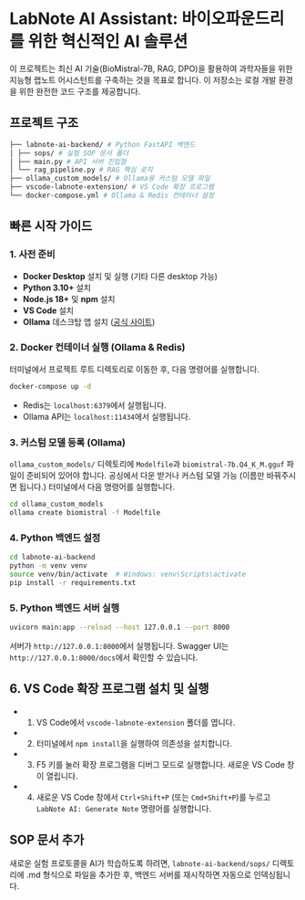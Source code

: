 # LabNote AI Assistant: 바이오파운드리를 위한 혁신적인 AI 솔루션

이 프로젝트는 최신 AI 기술(BioMistral-7B, RAG, DPO)을 활용하여 과학자들을 위한 지능형 랩노트 어시스턴트를 구축하는 것을 목표로 합니다. 이 저장소는 로컬 개발 환경을 위한 완전한 코드 구조를 제공합니다.

## 프로젝트 구조
```bash
├── labnote-ai-backend/ # Python FastAPI 백엔드
│ ├── sops/ # 실험 SOP 문서 폴더
│ ├── main.py # API 서버 진입점
│ └── rag_pipeline.py # RAG 핵심 로직
├── ollama_custom_models/ # Ollama용 커스텀 모델 파일
├── vscode-labnote-extension/ # VS Code 확장 프로그램
└── docker-compose.yml # Ollama & Redis 컨테이너 설정
```


## 빠른 시작 가이드

### 1. 사전 준비
- **Docker Desktop** 설치 및 실행 (기타 다른 desktop 가능)
- **Python 3.10+** 설치
- **Node.js 18+** 및 **npm** 설치
- **VS Code** 설치
- **Ollama** 데스크탑 앱 설치 ([공식 사이트](https://ollama.com/))

### 2. Docker 컨테이너 실행 (Ollama & Redis)
터미널에서 프로젝트 루트 디렉토리로 이동한 후, 다음 명령어를 실행합니다.
```bash
docker-compose up -d
```
* Redis는 `localhost:6379`에서 실행됩니다.
* Ollama API는 `localhost:11434`에서 실행됩니다.

### 3. 커스텀 모델 등록 (Ollama)
`ollama_custom_models/` 디렉토리에 `Modelfile`과 `biomistral-7b.Q4_K_M.gguf` 파일이 준비되어 있어야 합니다. 공싱에서 다운 받거나 커스텀 모델 가능 (이름만 바꿔주시면 됩니다.) 터미널에서 다음 명령어를 실행합니다.

```bash
cd ollama_custom_models
ollama create biomistral -f Modelfile
``` 
### 4. Python 백엔드 설정
```bash
cd labnote-ai-backend
python -m venv venv
source venv/bin/activate  # Windows: venv\Scripts\activate
pip install -r requirements.txt
```

### 5. Python 백엔드 서버 실행
```bash
uvicorn main:app --reload --host 127.0.0.1 --port 8000
```
서버가 `http://127.0.0.1:8000`에서 실행됩니다. Swagger UI는 `http://127.0.0.1:8000/docs`에서 확인할 수 있습니다.

## 6. VS Code 확장 프로그램 설치 및 실행
* 1. VS Code에서 `vscode-labnote-extension` 폴더를 엽니다.
* 2. 터미널에서 `npm install`을 실행하여 의존성을 설치합니다.
* 3. F5 키를 눌러 확장 프로그램을 디버그 모드로 실행합니다. 새로운 VS Code 창이 열립니다.
* 4. 새로운 VS Code 창에서 `Ctrl+Shift+P` (또는 `Cmd+Shift+P`)를 누르고 `LabNote AI: Generate Note` 명령어를 실행합니다.

## SOP 문서 추가
새로운 실험 프로토콜을 AI가 학습하도록 하려면, `labnote-ai-backend/sops/` 디렉토리에 .md 형식으로 파일을 추가한 후, 백엔드 서버를 재시작하면 자동으로 인덱싱됩니다.


## 